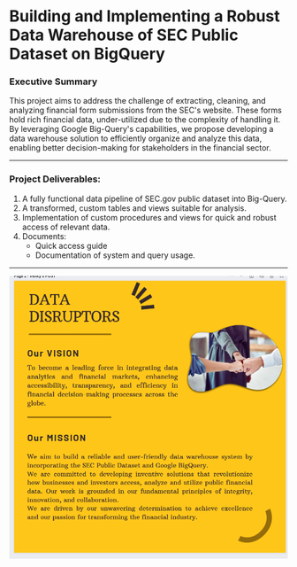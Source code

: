 

# **Building and Implementing a Robust Data Warehouse of SEC Public Dataset on BigQuery**

### **Executive Summary**
This project aims to address the challenge of extracting, cleaning, and analyzing financial form submissions from the SEC's website. These forms hold rich financial data, under-utilized due to the complexity of handling it. By leveraging Google Big-Query's capabilities, we propose developing a data warehouse solution to efficiently organize and analyze this data, enabling better decision-making for stakeholders in the financial sector.


---
### **Project Deliverables:**	
1.	A fully functional data pipeline of SEC.gov public dataset into Big-Query.
2.	A transformed, custom tables and views suitable for analysis.
3.  Implementation of custom procedures and views for quick and robust access of relevant data.
4.	Documents:
    -   Quick access guide
    -   Documentation of system and query usage.

---

![Vision and Mission](https://github.com/BronzeKnuckles/DATA_WAREHOUSE_SEC/blob/main/docs/images/Vision_Mission.png?raw=true)